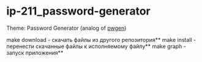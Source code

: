 # ip-211_password-generator
Theme: Password Generator (analog of [pwgen](https://linux.die.net/man/1/pwgen))

make download - скачать файлы из другого репозитория**
make install - перенести скачанные файлы к исполняемому файлу**
make graph - запуск приложения**
